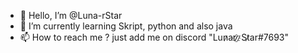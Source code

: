 - 👋 Hello, I’m @Luna-rStar
- 🌱 I’m currently learning Skript, python and also java 
- 📫 How to reach me ? just add me on discord "Lun̷ar  ̷҈̷  ̷St̷ar#7693"
